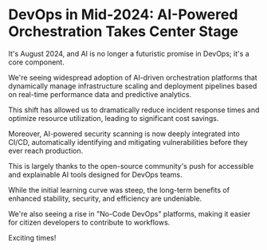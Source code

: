 # DevOps in Mid-2024: AI-Powered Orchestration Takes Center Stage

It's August 2024, and AI is no longer a futuristic promise in DevOps; it's a core component.

We're seeing widespread adoption of AI-driven orchestration platforms that dynamically manage infrastructure scaling and deployment pipelines based on real-time performance data and predictive analytics.

This shift has allowed us to dramatically reduce incident response times and optimize resource utilization, leading to significant cost savings.

Moreover, AI-powered security scanning is now deeply integrated into CI/CD, automatically identifying and mitigating vulnerabilities before they ever reach production.

This is largely thanks to the open-source community's push for accessible and explainable AI tools designed for DevOps teams.

While the initial learning curve was steep, the long-term benefits of enhanced stability, security, and efficiency are undeniable.

We're also seeing a rise in "No-Code DevOps" platforms, making it easier for citizen developers to contribute to workflows.

Exciting times!
